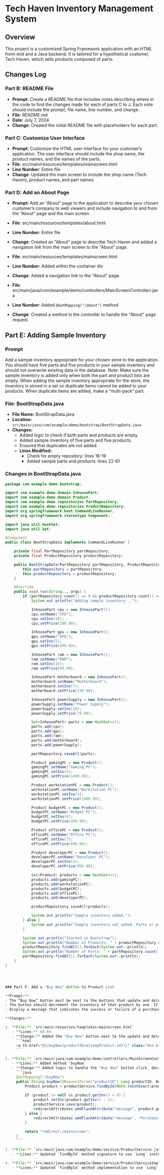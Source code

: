 # Tech Haven Inventory Management System

## Overview
This project is a customized Spring Framework application with an HTML front-end and a Java backend. It is tailored for a hypothetical customer, Tech Haven, which sells products composed of parts.

## Changes Log

### Part B: README File
- **Prompt**: Create a README file that includes notes describing where in the code to find the changes made for each of parts C to J. Each note should include the prompt, file name, line number, and change.
- **File**: README.md
- **Date**: July 7, 2024
- **Change**: Created the initial README file with placeholders for each part.



### Part C: Customize User Interface
- **Prompt**: Customize the HTML user interface for your customer’s application. The user interface should include the shop name, the product names, and the names of the parts.
- **File**: src/main/resources/templates/mainscreen.html
- **Line Number**: Entire file
- **Change**: Updated the main screen to include the shop name (Tech Haven), product names, and part names.



### Part D: Add an About Page
- **Prompt**: Add an “About” page to the application to describe your chosen customer’s company to web viewers and include navigation to and from the “About” page and the main screen.
- **File**: src/main/resources/templates/about.html
- **Line Number**: Entire file
- **Change**: Created an "About" page to describe Tech Haven and added a navigation link from the main screen to the "About" page.

- **File**: src/main/resources/templates/mainscreen.html
- **Line Number**: Added within the container div
- **Change**: Added a navigation link to the "About" page.

- **File**: src/main/java/com/example/demo/controllers/MainScreenControllerr.java
- **Line Number**: Added `@GetMapping("/about")` method
- **Change**: Created a method in the controller to handle the "About" page request.



## Part E: Adding Sample Inventory

### Prompt
Add a sample inventory appropriate for your chosen store to the application. You should have five parts and five products in your sample inventory and should not overwrite existing data in the database. Note: Make sure the sample inventory is added only when both the part and product lists are empty. When adding the sample inventory appropriate for the store, the inventory is stored in a set so duplicate items cannot be added to your products. When duplicate items are added, make a “multi-pack” part.

### File: BootStrapData.java
- **File Name:** BootStrapData.java
- **Location:** `src/main/java/com/example/demo/bootstrap/BootStrapData.java`
- **Changes:**
  - Added logic to check if both parts and products are empty.
  - Added sample inventory of five parts and five products.
  - Ensured that duplicates are not added.
  - **Lines Modified:**
    - Check for empty repository: lines 16-19
    - Added sample parts and products: lines 22-61

### Changes in BootStrapData.java
```java
package com.example.demo.bootstrap;

import com.example.demo.domain.InhousePart;
import com.example.demo.domain.Product;
import com.example.demo.repositories.PartRepository;
import com.example.demo.repositories.ProductRepository;
import org.springframework.boot.CommandLineRunner;
import org.springframework.stereotype.Component;

import java.util.HashSet;
import java.util.Set;

@Component
public class BootStrapData implements CommandLineRunner {

    private final PartRepository partRepository;
    private final ProductRepository productRepository;

    public BootStrapData(PartRepository partRepository, ProductRepository productRepository) {
        this.partRepository = partRepository;
        this.productRepository = productRepository;
    }

    @Override
    public void run(String... args) {
        if (partRepository.count() == 0 && productRepository.count() == 0) {
            System.out.println("Adding sample inventory...");

            InhousePart cpu = new InhousePart();
            cpu.setName("CPU");
            cpu.setInv(10);
            cpu.setPrice(299.99);

            InhousePart gpu = new InhousePart();
            gpu.setName("GPU");
            gpu.setInv(5);
            gpu.setPrice(499.99);

            InhousePart ram = new InhousePart();
            ram.setName("RAM");
            ram.setInv(15);
            ram.setPrice(99.99);

            InhousePart motherboard = new InhousePart();
            motherboard.setName("Motherboard");
            motherboard.setInv(7);
            motherboard.setPrice(199.99);

            InhousePart powerSupply = new InhousePart();
            powerSupply.setName("Power Supply");
            powerSupply.setInv(10);
            powerSupply.setPrice(79.99);

            Set<InhousePart> parts = new HashSet<>();
            parts.add(cpu);
            parts.add(gpu);
            parts.add(ram);
            parts.add(motherboard);
            parts.add(powerSupply);

            partRepository.saveAll(parts);

            Product gamingPC = new Product();
            gamingPC.setName("Gaming PC");
            gamingPC.setInv(5);
            gamingPC.setPrice(1499.99);

            Product workstationPC = new Product();
            workstationPC.setName("Workstation PC");
            workstationPC.setInv(3);
            workstationPC.setPrice(1999.99);

            Product budgetPC = new Product();
            budgetPC.setName("Budget PC");
            budgetPC.setInv(8);
            budgetPC.setPrice(499.99);

            Product officePC = new Product();
            officePC.setName("Office PC");
            officePC.setInv(7);
            officePC.setPrice(699.99);

            Product developerPC = new Product();
            developerPC.setName("Developer PC");
            developerPC.setInv(4);
            developerPC.setPrice(999.99);

            Set<Product> products = new HashSet<>();
            products.add(gamingPC);
            products.add(workstationPC);
            products.add(budgetPC);
            products.add(officePC);
            products.add(developerPC);

            productRepository.saveAll(products);

            System.out.println("Sample inventory added.");
        } else {
            System.out.println("Sample inventory not added. Parts or products already exist.");
        }

        System.out.println("Started in Bootstrap");
        System.out.println("Number of Products: " + productRepository.count());
        productRepository.findAll().forEach(System.out::println);
        System.out.println("Number of Parts: " + partRepository.count());
        partRepository.findAll().forEach(System.out::println);
    }
}




### Part F: Add a "Buy Now" Button to Product List

**Prompt:**
- The “Buy Now” button must be next to the buttons that update and delete products.
- The button should decrement the inventory of that product by one. It should not affect the inventory of any of the associated parts.
- Display a message that indicates the success or failure of a purchase.

**Changes:**

1. **File:** `src/main/resources/templates/mainscreen.html`
   - **Lines:** 68-69
   - **Change:** Added the "Buy Now" button next to the update and delete buttons for each product.
     ```html
     <a th:href="@{/buyNow(productID=${tempProduct.id})}" class="btn btn-success btn-sm mb-3">Buy Now</a>
     ```

2. **File:** `src/main/java/com/example/demo/controllers/MainScreenControllerr.java`
   - **Lines:** Added method `buyNow`
   - **Change:** Added logic to handle the "Buy Now" button click, decrement product inventory, and display success or failure messages.
     ```java
     @GetMapping("/buyNow")
     public String buyNow(@RequestParam("productID") Long productID, RedirectAttributes redirectAttributes) {
         Product product = productService.findById(Math.toIntExact(productID));
         
         if (product != null && product.getInv() > 0) {
             product.setInv(product.getInv() - 1);
             productService.save(product);
             redirectAttributes.addFlashAttribute("message", product.getName() + " purchase successful!");
         } else {
             redirectAttributes.addFlashAttribute("message", "Purchase failed! " + product.getName() + " is out of stock.");
         }
     
         return "redirect:/mainscreen";
     }
     ```

3. **File:** `src/main/java/com/example/demo/service/ProductService.java`
   - **Lines:** Updated `findById` method signature to use `Long` instead of `int`.

4. **File:** `src/main/java/com/example/demo/service/ProductServiceImpl.java`
   - **Lines:** Updated `findById` method implementation to use `Long` instead of `int`.
